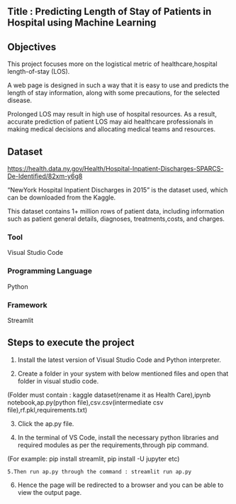 ## Title : Predicting Length of Stay of Patients in Hospital using Machine Learning

## Objectives 
This project focuses more on the logistical metric of healthcare,hospital length-of-stay (LOS). 

A web page is designed in such a way that it is easy to use and predicts the length of stay information, along with some precautions, for the selected disease.

Prolonged LOS may result in high use of hospital resources. As a result, accurate prediction of patient LOS may aid healthcare professionals in making medical decisions and allocating medical teams and resources.


## Dataset 
https://health.data.ny.gov/Health/Hospital-Inpatient-Discharges-SPARCS-De-Identified/82xm-y6g8

“NewYork Hospital Inpatient Discharges in 2015” is the dataset used, which can be downloaded from the Kaggle. 
 
This dataset contains 1+ million rows of patient data, including information such as patient general details, diagnoses, treatments,costs, and charges.

### Tool 
Visual Studio Code

### Programming Language
Python

### Framework
Streamlit

## Steps to execute the project
1. Install the latest version of Visual Studio Code and Python interpreter.

2. Create a folder in your system with below mentioned files and open that folder in visual studio code.

(Folder must contain : kaggle dataset(rename it as Health Care),ipynb notebook,ap.py(python file),csv.csv(intermediate csv file),rf.pkl,requirements.txt)

3. Click the ap.py file.

4. In the terminal of VS Code, install the necessary python libraries and required modules as per the requirements,through pip command.

(For example: pip install streamlit,
              pip install -U jupyter etc)
              
    5.Then run ap.py through the command : streamlit run ap.py
 
   6. Hence the page will be redirected to a browser and you can be able to view the output page.
                   
